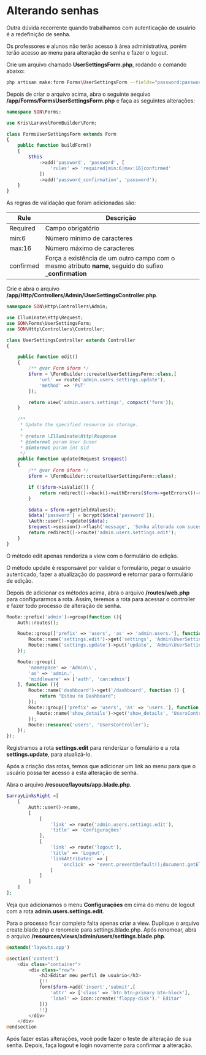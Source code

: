 # Alterando senhas

Outra dúvida recorrente quando trabalhamos com autenticação de usuário é a redefinição de senha.

Os professores e alunos não terão acesso à área administrativa, porém terão acesso ao menu para alteração de senha e fazer o logout.

Crie um arquivo chamado **UserSettingsForm.php**, rodando o comando abaixo:

```sh
php artisan make:form Forms\UserSettingsForm --fields="password:password, password_confirmation:text:password"
```

Depois de criar o arquivo acima, abra o seguinte aequivo **/app/Forms/FormsUserSettingsForm.php** e faça as seguintes alterações:

```php
namespace SON\Forms;

use Kris\LaravelFormBuilder\Form;

class FormsUserSettingsForm extends Form
{
    public function buildForm()
    {
        $this
            ->add('password', 'password', [
                'rules' => 'required|min:6|max:16|confirmed'
            ])
            ->add('password_confirmation', 'password');
    }
}
```

As regras de validação que foram adicionadas são:

| Rule      | Descrição 					        													        |
|-----------|---------------------------------------------------------------------------------------------------|
| Required  | Campo obrigatório 																			    |
| min:6     | Número mínimo de caracteres     																    |
| max:16    | Número máximo de caracteres     																    |
| confirmed | Força a existência de um outro campo com o mesmo atributo **name**, seguido do sufixo **_confirmation** |

Crie e abra o arquivo **/app/Http/Controllers/Admin/UserSettingsController.php**.

```php
namespace SON\Http\Controllers\Admin;

use Illuminate\Http\Request;
use SON\Forms\UserSettingsForm;
use SON\Http\Controllers\Controller;

class UserSettingsController extends Controller
{

    public function edit()
    {
        /** @var Form $form */
        $form = \FormBuilder::create(UserSettingsForm::class,[
            'url' => route('admin.users.settings.update'),
            'method' => 'PUT'
        ]);

        return view('admin.users.settings', compact('form'));
    }

    /**
     * Update the specified resource in storage.
     *
     * @return \Illuminate\Http\Response
     * @internal param User $user
     * @internal param int $id
     */
    public function update(Request $request)
    {
        /** @var Form $form */
        $form = \FormBuilder::create(UserSettingsForm::class);

        if (!$form->isValid()) {
            return redirect()->back()->withErrors($form->getErrors())->withInput();
        }

        $data = $form->getFieldValues();
        $data['password'] = bcrypt($data['password']);
        \Auth::user()->update($data);
        $request->session()->flash('message', 'Senha alterada com sucesso');
        return redirect()->route('admin.users.settings.edit');
    }
}
```

O método edit apenas renderiza a view com o formulário de edição.

O método update é responsável por validar o formulário, pegar o usuário autenticado, fazer a atualização do password e retornar para o formulário de edição.

Depois de adicionar os métodos acima, abra o arquivo **/routes/web.php** para configurarmos a rota. Assim, teremos a rota para acessar o controller e fazer todo processo de alteração de senha.

```php
Route::prefix('admin')->group(function (){
    Auth::routes();

    Route::group(['prefix' => 'users', 'as' => 'admin.users.'], function (){
        Route::name('settings.edit')->get('settings', 'Admin\UserSettingsController@edit');
        Route::name('settings.update')->put('update', 'Admin\UserSettingsController@update');
    });

    Route::group([
        'namespace' => 'Admin\\',
        'as' => 'admin.',
        'middleware' => ['auth', 'can:admin']
    ], function (){
        Route::name('dashboard')->get('/dashboard', function () {
            return "Estou no Dashboard";
        });
        Route::group(['prefix' => 'users', 'as' => 'users.'], function (){
           Route::name('show_details')->get('show_details', 'UsersController@showDetails');
        });
        Route::resource('users', 'UsersController');
    });
});
```

Registramos a rota **settings.edit** para renderizar o fomulário e a rota **settings.update**, para atualizá-lo.

Após a criação das rotas, temos que adicionar um link ao menu para que o usuário possa ter acesso a esta alteração de senha.

Abra o arquivo **/resouce/layouts/app.blade.php**.

```php
$arrayLinksRight =[
    [
        Auth::user()->name,
        [
            [
                'link' => route('admin.users.settings.edit'),
                'title' => 'Configurações'
            ],
            [
                'link' => route('logout'),
                'title' => 'Logout',
                'linkAttributes' => [
                    'onclick' => "event.preventDefault();document.getElementById(\"form-logout\").submit();"
                ]
            ]
        ]
    ]
];
```

Veja que adicionamos o menu **Configurações** em cima do menu de logout com a rota **admin.users.settings.edit**.

Para o processo ficar completo falta apenas criar a view. Duplique o arquivo create.blade.php e renomeie para settings.blade.php. Após renomear, abra o arquivo **/resources/views/admin/users/settings.blade.php**.

```php
@extends('layouts.app')

@section('content')
    <div class="container">
        <div class="row">
            <h3>Editar meu perfil de usuário</h3>
            {!!
            form($form->add('insert','submit',[
                'attr' => ['class' => 'btn btn-primary btn-block'],
                'label' => Icon::create('floppy-disk').' Editar'
            ]))
            !!}
        </div>
    </div>
@endsection
```

Após fazer estas alterações, você pode fazer o teste de alteração de sua senha. Depois, faça logout e login novamente para confirmar a alteração.